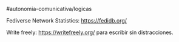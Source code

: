 #autonomia-comunicativa/logicas 

Fediverse Network Statistics: https://fedidb.org/

Write freely: https://writefreely.org/ para escribir sin distracciones.

